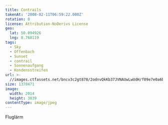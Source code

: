 ```yaml
---
title: Contrails
takenAt: '2008-02-11T06:59:22.000Z'
rotation: 0
license: Attribution-NoDerivs License
geo:
  lat: 50.094926
  lng: 8.768119
tags:
  - Sky
  - Offenbach
  - Sunset
  - contrail
  - Sonnenaufgang
  - Kondensstreifen
url: >-
  //images.ctfassets.net/bncv3c2gt878/2odnvQkKb37JVNAUwLwUdH/f09e7e0a6b57e3f75027a67f476a1e74/contrails_4343884242_o
size: 1370471
image:
  width: 2014
  height: 3039
contentType: image/jpeg
---
```


Fluglärm